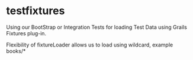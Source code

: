 testfixtures
============

Using our BootStrap or Integration Tests for loading Test Data using Grails Fixtures plug-in.

Flexibility of fixtureLoader allows us to load using wildcard, example books/*
